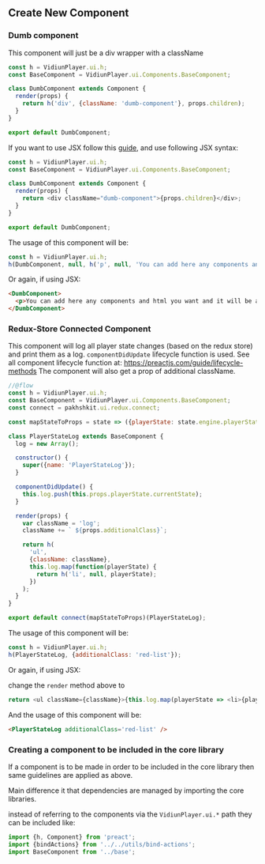 ## Create New Component

### Dumb component

This component will just be a div wrapper with a className

```javascript
const h = VidiunPlayer.ui.h;
const BaseComponent = VidiunPlayer.ui.Components.BaseComponent;

class DumbComponent extends Component {
  render(props) {
    return h('div', {className: 'dumb-component'}, props.children);
  }
}

export default DumbComponent;
```

If you want to use JSX follow this [guide](./custom-ui-preset.md#using-jsx), and use following JSX syntax:

```javascript
const h = VidiunPlayer.ui.h;
const BaseComponent = VidiunPlayer.ui.Components.BaseComponent;

class DumbComponent extends Component {
  render(props) {
    return <div className="dumb-component">{props.children}</div>;
  }
}

export default DumbComponent;
```

The usage of this component will be:

```javascript
const h = VidiunPlayer.ui.h;
h(DumbComponent, null, h('p', null, 'You can add here any components and html you want and it will be appended to the DumbComponent'));
```

Or again, if using JSX:

```html
<DumbComponent>
  <p>You can add here any components and html you want and it will be appended to the DumbComponent</p>
</DumbComponent>
```

### Redux-Store Connected Component

This component will log all player state changes (based on the redux store) and print them as a log.
`componentDidUpdate` lifecycle function is used.
See all component lifecycle function at: <a href="https://preactjs.com/guide/lifecycle-methods">https://preactjs.com/guide/lifecycle-methods</a>
The component will also get a prop of additional className.

```javascript
//@flow
const h = VidiunPlayer.ui.h;
const BaseComponent = VidiunPlayer.ui.Components.BaseComponent;
const connect = pakhshkit.ui.redux.connect;

const mapStateToProps = state => ({playerState: state.engine.playerState});

class PlayerStateLog extends BaseComponent {
  log = new Array();

  constructor() {
    super({name: 'PlayerStateLog'});
  }

  componentDidUpdate() {
    this.log.push(this.props.playerState.currentState);
  }

  render(props) {
    var className = 'log';
    className += ` ${props.additionalClass}`;

    return h(
      'ul',
      {className: className},
      this.log.map(function(playerState) {
        return h('li', null, playerState);
      })
    );
  }
}

export default connect(mapStateToProps)(PlayerStateLog);
```

The usage of this component will be:

```javascript
const h = VidiunPlayer.ui.h;
h(PlayerStateLog, {additionalClass: 'red-list'});
```

Or again, if using JSX:

change the `render` method above to

```javascript
return <ul className={className}>{this.log.map(playerState => <li>{playerState}</li>)}</ul>;
```

And the usage of this component will be:

```html
<PlayerStateLog additionalClass='red-list' />
```

### Creating a component to be included in the core library

If a component is to be made in order to be included in the core library then same guidelines are applied as above.

Main difference it that dependencies are managed by importing the core libraries.

instead of referring to the components via the `VidiunPlayer.ui.*` path they can be included like:

```javascript
import {h, Component} from 'preact';
import {bindActions} from '../../utils/bind-actions';
import BaseComponent from '../base';
```
